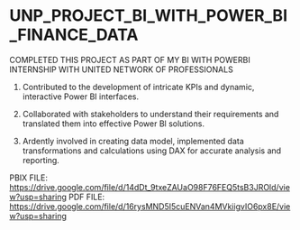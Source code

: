 # UNP_PROJECT_BI_WITH_POWER_BI_FINANCE_DATA 

COMPLETED THIS PROJECT AS PART OF MY BI WITH POWERBI INTERNSHIP WITH UNITED NETWORK OF PROFESSIONALS

1. Contributed to the development of intricate KPIs and dynamic, interactive Power BI interfaces.
   
2. Collaborated with stakeholders to understand their requirements and translated them into effective Power Bl solutions.
 
3. Ardently involved in creating data model, implemented data transformations and calculations using DAX for accurate analysis and reporting.
   
PBIX FILE: https://drive.google.com/file/d/14dDt_9txeZAUaO98F76FEQ5tsB3JROld/view?usp=sharing
PDF FILE: https://drive.google.com/file/d/16rysMND5I5cuENVan4MVkiigvIO6px8E/view?usp=sharing
